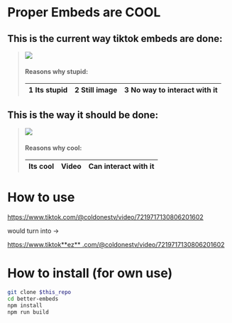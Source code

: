 # Proper Embeds are COOL

## This is the current way tiktok embeds are done:

> ![](https://i.imgur.com/9ym33Pv.png)
>
>
> #### Reasons why stupid:
> | 1 Its stupid | 2 Still image | 3 No way to interact with it |
> |--------------|---------------|------------------------------|

## This is the way it should be done:

> ![](https://i.imgur.com/kjbJVw9.png)
>
> #### Reasons why cool:
>
> | Its cool |  Video | Can interact with it |
> |----------|--------|----------------------|

# How to use

https://www.tiktok.com/@coldonestv/video/7219717130806201602

would turn into ->

[https://www.tiktok**ez**
.com/@coldonestv/video/7219717130806201602](https://www.tiktokez.com/@coldonestv/video/7219717130806201602)

# How to install (for own use)

```bash
git clone $this_repo
cd better-embeds
npm install
npm run build
```
